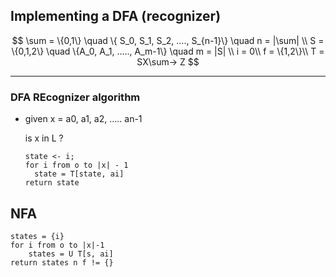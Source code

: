 ## Implementing a DFA (recognizer)

$$
\sum = \{0,1\} \quad \{ S_0, S_1, S_2, ...., S_{n-1}\} \quad n = |\sum| \\
S = \{0,1,2\} \quad \{A_0, A_1, ....., A_m-1\} \quad  m = |S| \\
i = 0\\
f = \{1,2\}\\
T = SX\sum-> Z
$$

------

### DFA REcognizer algorithm

- given x = a0, a1, a2, ….. an-1

  is x in L ?

  ```
  state <- i;
  for i from o to |x| - 1
  	state = T[state, ai]
  return state
  ```

## NFA

```
states = {i}
for i from o to |x|-1
	states = U T[s, ai]
return states n f != {}
```

